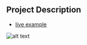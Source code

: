 ## Project Description

* [live example](https://partybrasil.github.io/website-templates/startbootstrap-clean-blog-1.0.2)

![alt text](https://github.com/learning-zone/website-templates/blob/master/assets/startbootstrap-clean-blog-1.0.2.png "startbootstrap-clean-blog-1.0.2")

